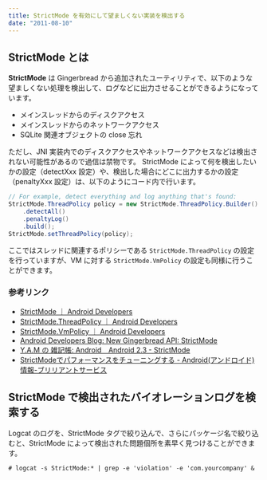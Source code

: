 ```yaml
---
title: StrictMode を有効にして望ましくない実装を検出する
date: "2011-08-10"
---
```


StrictMode とは
----
**StrictMode** は Gingerbread から追加されたユーティリティで、以下のような望ましくない処理を検出して、ログなどに出力させることができるようになっています。

* メインスレッドからのディスクアクセス
* メインスレッドからのネットワークアクセス
* SQLite 関連オブジェクトの close 忘れ

ただし、JNI 実装内でのディスクアクセスやネットワークアクセスなどは検出されない可能性があるので過信は禁物です。
StrictMode によって何を検出したいかの設定（detectXxx 設定）や、検出した場合にどこに出力するかの設定（penaltyXxx 設定）は、以下のようにコード内で行います。

~~~ java
// For example, detect everything and log anything that's found:
StrictMode.ThreadPolicy policy = new StrictMode.ThreadPolicy.Builder()
    .detectAll()
    .penaltyLog()
    .build();
StrictMode.setThreadPolicy(policy);
~~~

ここではスレッドに関連するポリシーである `StrictMode.ThreadPolicy` の設定を行っていますが、VM に対する `StrictMode.VmPolicy` の設定も同様に行うことができます。

### 参考リンク

* [StrictMode ｜ Android Developers](http://developer.android.com/reference/android/os/StrictMode.html)
* [StrictMode.ThreadPolicy ｜ Android Developers](http://developer.android.com/reference/android/os/StrictMode.ThreadPolicy.Builder.html)
* [StrictMode.VmPolicy ｜ Android Developers](http://developer.android.com/reference/android/os/StrictMode.VmPolicy.Builder.html)
* [Android Developers Blog: New Gingerbread API: StrictMode](http://android-developers.blogspot.com/2010/12/new-gingerbread-api-strictmode.html)
* [Y.A.M の 雑記帳: Android　Android 2.3 - StrictMode](http://y-anz-m.blogspot.com/2010/12/androidandroid-23-strictmode.html)
* [StrictModeでパフォーマンスをチューニングする - Android(アンドロイド)情報-ブリリアントサービス](http://d.hatena.ne.jp/bs-android/20101229/1293582940)


StrictMode で検出されたバイオレーションログを検索する
----

Logcat のログを、StrictMode タグで絞り込んで、さらにパッケージ名で絞り込むと、StrictMode によって検出された問題個所を素早く見つけることができます。

~~~
# logcat -s StrictMode:* | grep -e 'violation' -e 'com.yourcompany' &
~~~

